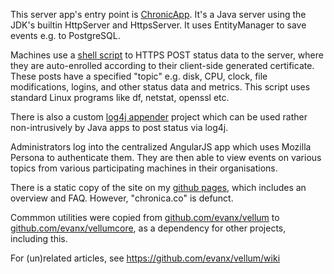 
This server app's entry point is <a href="https://github.com/evanx/chronic/blob/master/src/chronic/app/ChronicApp.java">ChronicApp</a>. It's a Java server using the JDK's builtin HttpServer and HttpsServer. It uses EntityManager to save events e.g. to PostgreSQL.

Machines use a <a href="https://github.com/evanx/chronic/tree/master/src/chronic/web/sample/chronica.sh">shell script</a> to HTTPS POST status data to the server, where they are auto-enrolled according to their client-side generated certificate. These posts have a specified "topic" e.g. disk, CPU, clock, file modifications, logins, and other status data and metrics. This script uses standard Linux programs like df, netstat, openssl etc.

There is also a custom <a href="https://github.com/evanx/chronic4j">log4j appender</a> project which can be used rather non-intrusively by Java apps to post status via log4j.

Administrators log into the centralized AngularJS app which uses Mozilla Persona to authenticate them. They are then able to view events on various topics from various participating machines in their organisations.

There is a static copy of the site on my <a href="http://evanx.github.io/chronic">github pages</a>, which includes an overview and FAQ. However, "chronica.co" is defunct.

Commmon utilities were copied from <a href="https://github.com/evanx/vellum">github.com/evanx/vellum</a> to <a href="https://github.com/evanx/vellumcore">github.com/evanx/vellumcore</a>, as a dependency for other projects, including this.


For (un)related articles, see https://github.com/evanx/vellum/wiki

